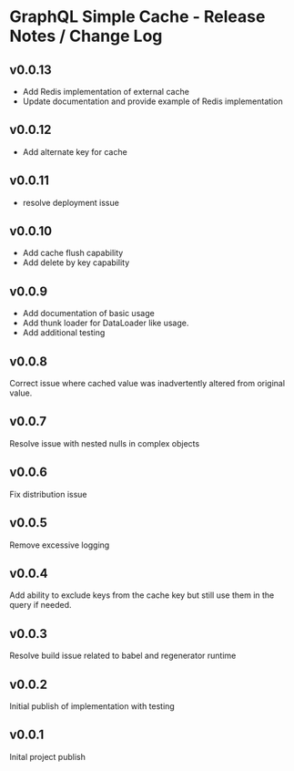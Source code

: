 # GraphQL Simple Cache - Release Notes / Change Log

## v0.0.13
- Add Redis implementation of external cache
- Update documentation and provide example of Redis implementation
  
## v0.0.12
- Add alternate key for cache
  
## v0.0.11
- resolve deployment issue

## v0.0.10
- Add cache flush capability
- Add delete by key capability
  
## v0.0.9
- Add documentation of basic usage
- Add thunk loader for DataLoader like usage.
- Add additional testing

## v0.0.8
Correct issue where cached value was inadvertently altered from original value.

## v0.0.7
Resolve issue with nested nulls in complex objects

## v0.0.6
Fix distribution issue

## v0.0.5
Remove excessive logging

## v0.0.4
Add ability to exclude keys from the cache key but still use them in the query if needed.

## v0.0.3
Resolve build issue related to babel and regenerator runtime

## v0.0.2
Initial publish of implementation with testing

## v0.0.1
Inital project publish